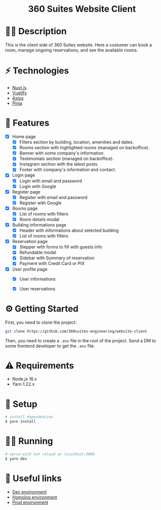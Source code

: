 <h1 align="center">360 Suites Website Client</h1>

# ✍🏻 Description

This is the client side of 360 Suítes website. Here a costumer can book a room, manage ongoing reservations, and see the available rooms.

# ⚡️ Technologies

- [Nuxt.js](https://nuxtjs.org/)
- [Vuetify](https://vuetifyjs.com/en/)
- [Axios](https://axios-http.com/)
- [Pinia](https://pinia.esm.dev/)


# 📝 Features

- [x] Home page
  - [x] Filters section by building, location, amenities and dates.
  - [x] Rooms section with highlighted rooms (managed on backoffice).
  - [x] Banner with some company's information.
  - [x] Testimonials section (managed on backoffice).
  - [x] Instagram section with the latest posts.
  - [x] Footer with company's information and contact.
- [x] Login page
  - [x] Login with email and password
  - [x] Login with Google
- [x] Register page
  - [x] Register with email and password
  - [x] Register with Google
- [x] Rooms page
  - [x] List of rooms with filters
  - [x] Room details modal
- [x] Building informations page
  - [x] Header with informations about selected building
  - [x] List of rooms with filters
- [x] Reservation page
  - [x] Stepper with forms to fill with guests info
  - [x] Refundable modal
  - [x] Sidebar with Summary of reservation
  - [x] Payment with Credit Card or PIX
- [x] User profile page
  - [x] User informations
  - [x] User reservations


# ⚙️ Getting Started

First, you need to clone the project:

```bash
git clone https://github.com/360suites-engineering/website-client
```

Then, you need to create a `.env` file in the root of the project. Send a DM to some frontend developer to get the `.env` file.

# ⚠️ Requirements

- Node.js 16.x
- Yarn 1.22.x

# 🧪 Setup

```bash
# install dependencies
$ yarn install
```

# 🤘🏻 Running

```bash
# serve with hot reload at localhost:3000
$ yarn dev
```

# 📎 Useful links

- [Dev environment](https://dev.360suites.com.br/)
- [Homolog environment](https://homolog.360suites.com.br/)
- [Prod environment](https://www.360suites.com.br/)
